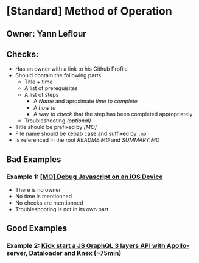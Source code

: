 # [Standard] Method of Operation

## Owner: Yann Leflour

## Checks:

- Has an owner with a link to his Github Profile
- Should contain the following parts:
  - Title + time
  - A list of prerequisites
  - A list of steps
    - A *Name* and aproximate *time to complete*
    - A *how to*
    - A way to *check* that the step has been completed appropriately
  - Troubleshooting *(optional)*
- Title should be prefixed by *[MO]*
- File name should be kebab case and suffixed by `.mo`
- Is referenced in the root *README.MD* and *SUMMARY.MD*

## Bad Examples

### Example 1: [[MO] Debug Javascript on an iOS Device](/react-native/debugging/debug-javascript-ios-device.mo.md)

- There is no owner
- No time is mentionned
- No checks are mentionned
- Troubleshooting is not in its own part

## Good Examples

### Example 2: [Kick start a JS GraphQL 3 layers API with Apollo-server, Dataloader and Knex (~75min)](/backend/graphql-js/getting-started-with-apollo-server-dataloader-knex.mo.md)
